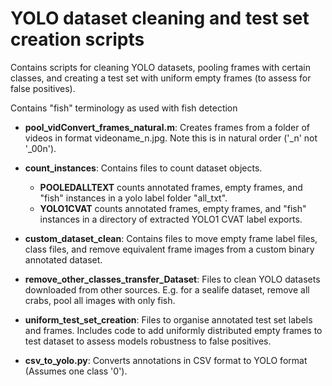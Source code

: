 
# YOLO dataset cleaning and test set creation scripts

Contains scripts for cleaning YOLO datasets, pooling frames with certain classes, and creating a test set with uniform empty frames (to assess for false positives).

Contains "fish" terminology as used with fish detection

+ **pool_vidConvert_frames_natural.m**: Creates frames from a folder of videos in format videoname_n.jpg. Note this is in natural order ('_n' not '_00n').

+ **count_instances**: 
    Contains files to count dataset objects.
    - **POOLEDALLTEXT** counts annotated frames, empty frames, and "fish" instances in a yolo label folder "all_txt".
    - **YOLO1CVAT** counts annotated frames, empty frames, and "fish" instances in a directory of extracted YOLO1 CVAT label exports.

+ **custom_dataset_clean**: 
    Contains files to move empty frame label files, class files, and remove equivalent frame images from a custom binary annotated dataset.

+ **remove_other_classes_transfer_Dataset**: 
    Files to clean YOLO datasets downloaded from other sources. E.g. for a sealife dataset, remove all crabs, pool all images with only fish.

+ **uniform_test_set_creation**: 
    Files to organise annotated test set labels and frames. Includes code to add uniformly distributed empty frames to test dataset to assess models robustness to false positives.
    
+ **csv_to_yolo.py**:
    Converts annotations in CSV format to YOLO format (Assumes one class '0').




